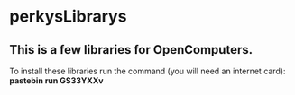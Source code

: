 # perkysLibrarys
## This is a few libraries for OpenComputers.
To install these libraries run the command (you will need an internet card): **pastebin run GS33YXXv**
